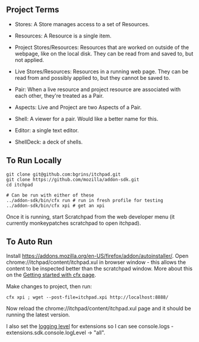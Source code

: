 
## Project Terms

* Stores: A Store manages access to a set of Resources.

* Resources: A Resource is a single item.

* Project Stores/Resources: Resources that are worked on outside of the webpage, like on the local disk.  They can be read from and saved to, but not applied.

* Live Stores/Resources: Resources in a running web page.  They can be read from and possibly applied to, but they cannot be saved to.

* Pair: When a live resource and project resource are associated with each other, they're treated as a Pair.

* Aspects: Live and Project are two Aspects of a Pair.

* Shell: A viewer for a pair.  Would like a better name for this.

* Editor: a single text editor.

* ShellDeck: a deck of shells.

## To Run Locally

    git clone git@github.com:bgrins/itchpad.git
    git clone https://github.com/mozilla/addon-sdk.git
    cd itchpad

    # Can be run with either of these
    ../addon-sdk/bin/cfx run # run in fresh profile for testing
    ../addon-sdk/bin/cfx xpi # get an xpi

Once it is running, start Scratchpad from the web developer menu (it currently monkeypatches scratchpad to open itchpad).

## To Auto Run

Install https://addons.mozilla.org/en-US/firefox/addon/autoinstaller/.  Open chrome://itchpad/content/itchpad.xul in browser window - this allows the content to be inspected better than the scratchpad window.  More about this on the [Getting started with cfx page](https://developer.mozilla.org/en-US/Add-ons/SDK/Tutorials/Getting_Started_With_cfx).

Make changes to project, then run:

    cfx xpi ; wget --post-file=itchpad.xpi http://localhost:8888/

Now reload the chrome://itchpad/content/itchpad.xul page and it should be running the latest version.

I also set the [logging level](https://developer.mozilla.org/en-US/Add-ons/SDK/Tools/console#Logging_Levels) for extensions so I can see console.logs - extensions.sdk.console.logLevel -> "all".

